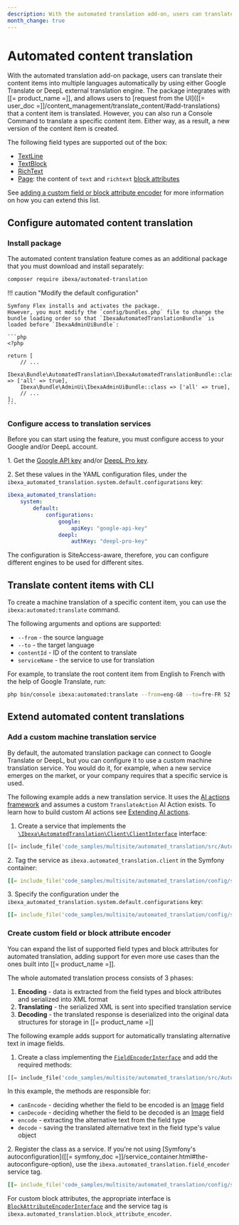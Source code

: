```yaml
---
description: With the automated translation add-on, users can translate content items into multiple languages with Google Translate or DeepL.
month_change: true
---
```


# Automated content translation

With the automated translation add-on package, users can translate their content items into multiple languages automatically by using either Google Translate or DeepL external translation engine.
The package integrates with [[= product_name =]], and allows users to [request from the UI]([[= user_doc =]]/content_management/translate_content/#add-translations) that a content item is translated.
However, you can also run a Console Command to translate a specific content item.
Either way, as a result, a new version of the content item is created.

The following field types are supported out of the box:

- [TextLine](textlinefield.md)
- [TextBlock](textblockfield.md)
- [RichText](richtextfield.md)
- [Page](pagefield.md): the content of `text` and `richtext` [block attributes](page_block_attributes.md#block-attribute-types)

See [adding a custom field or block attribute encoder](#create-custom-field-or-block-attribute-encoder) for more information on how you can extend this list.

## Configure automated content translation

### Install package

The automated content translation feature comes as an additional package that you must download and install separately:

```bash
composer require ibexa/automated-translation
```

!!! caution "Modify the default configuration"

    Symfony Flex installs and activates the package.
    However, you must modify the `config/bundles.php` file to change the bundle loading order so that `IbexaAutomatedTranslationBundle` is loaded before `IbexaAdminUiBundle`:

    ```php
    <?php

    return [
        // ...
        Ibexa\Bundle\AutomatedTranslation\IbexaAutomatedTranslationBundle::class => ['all' => true],
        Ibexa\Bundle\AdminUi\IbexaAdminUiBundle::class => ['all' => true],
        // ...
    ];
    ```

### Configure access to translation services

Before you can start using the feature, you must configure access to your Google and/or DeepL account.

1\. Get the [Google API key](https://developers.google.com/maps/documentation/javascript/get-api-key) and/or [DeepL Pro key](https://support.deepl.com/hc/en-us/articles/360020695820-API-Key-for-DeepL-s-API).

2\. Set these values in the YAML configuration files, under the `ibexa_automated_translation.system.default.configurations` key:

``` yaml
ibexa_automated_translation:
    system:
        default:
            configurations:
                google:
                    apiKey: "google-api-key"
                deepl:
                    authKey: "deepl-pro-key"
```

The configuration is SiteAccess-aware, therefore, you can configure different engines to be used for different sites.

## Translate content items with CLI

To create a machine translation of a specific content item, you can use the `ibexa:automated:translate` command.

The following arguments and options are supported:

- `--from` - the source language
- `--to` - the target language
- `contentId` - ID of the content to translate
- `serviceName` - the service to use for translation

For example, to translate the root content item from English to French with the help of Google Translate, run:

``` bash
php bin/console ibexa:automated:translate --from=eng-GB --to=fre-FR 52 google
```

## Extend automated content translations

### Add a custom machine translation service

By default, the automated translation package can connect to Google Translate or DeepL, but you can configure it to use a custom machine translation service.
You would do it, for example, when a new service emerges on the market, or your company requires that a specific service is used.

The following example adds a new translation service.
It uses the [AI actions framework](ai_actions.md) and assumes a custom `TranslateAction` AI Action exists.
To learn how to build custom AI actions see [Extending AI actions](extend_ai_actions.md#custom-action-type-use-case).

1. Create a service that implements the [`\Ibexa\AutomatedTranslation\Client\ClientInterface`](../../api/php_api/php_api_reference/classes/Ibexa-Contracts-AutomatedTranslation-Client-ClientInterface.html) interface:

``` php hl_lines="35-52"
[[= include_file('code_samples/multisite/automated_translation/src/AutomatedTranslation/AiClient.php') =]]
```

2\. Tag the service as `ibexa.automated_translation.client` in the Symfony container:

``` yaml
[[= include_file('code_samples/multisite/automated_translation/config/services.yaml', 15, 18) =]]
```

3\. Specify the configuration under the `ibexa_automated_translation.system.default.configurations` key:

``` yaml
[[= include_file('code_samples/multisite/automated_translation/config/services.yaml', 23, 32) =]]
```

### Create custom field or block attribute encoder

You can expand the list of supported field types and block attributes for automated translation, adding support for even more use cases than the ones built into [[= product_name =]].

The whole automated translation process consists of 3 phases:

1. **Encoding** - data is extracted from the field types and block attributes and serialized into XML format
1. **Translating** - the serialized XML is sent into specified translation service
1. **Decoding** - the translated response is deserialized into the original data structures for storage in [[= product_name =]]

The following example adds support for automatically translating alternative text in image fields.

1. Create a class implementing the [`FieldEncoderInterface`](../../api/php_api/php_api_reference/classes/Ibexa-Contracts-AutomatedTranslation-Encoder-Field-FieldEncoderInterface.html) and add the required methods:

``` php hl_lines="11-14 16-19 21-27 33-38"
[[= include_file('code_samples/multisite/automated_translation/src/AutomatedTranslation/ImageFieldEncoder.php') =]]
```
In this example, the methods are responsible for:

- `canEncode` - deciding whether the field to be encoded is an [Image](imagefield.md) field
- `canDecode` - deciding whether the field to be decoded is an [Image](imagefield.md) field
- `encode` - extracting the alternative text from the field type
- `decode` - saving the translated alternative text in the field type's value object

2\. Register the class as a service.
If you're not using [Symfony's autoconfiguration]([[= symfony_doc =]]/service_container.html#the-autoconfigure-option), use the `ibexa.automated_translation.field_encoder` service tag.

``` yaml
[[= include_file('code_samples/multisite/automated_translation/config/services.yaml', 19, 22) =]]
```

For custom block attributes, the appropriate interface is [`BlockAttributeEncoderInterface`](../../api/php_api/php_api_reference/classes/Ibexa-Contracts-AutomatedTranslation-Encoder-BlockAttribute-BlockAttributeEncoderInterface.html) and the service tag is `ibexa.automated_translation.block_attribute_encoder`.
